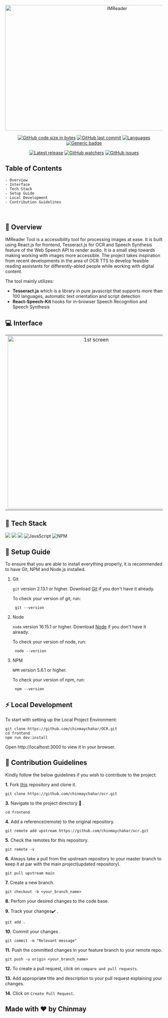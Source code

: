 <p align="center">
  <a href="https://gitpoint.co/">
    <img alt="IMReader" title="IMReader" src="https://i.ibb.co/4KdnnZK/OCR-BG.png" height="400px" width="700px">
  </a>
</p>

<div align="center">

[![GitHub code size in bytes](https://img.shields.io/github/languages/code-size/chinmaychahar/ocr?logo=github&style=for-the-badge)](https://github.com/chinmaychahar/) 
[![GitHub last commit](https://img.shields.io/github/last-commit/chinmaychahar/ocr?style=for-the-badge&logo=git)](https://github.com/chinmaychahar/) 
[![Languages](https://img.shields.io/github/languages/count/chinmaychahar/ocr?style=for-the-badge)](https://github.com/chinmaychahar/ocr)
[![Generic badge](https://img.shields.io/badge/view-website-blue?style=for-the-badge&label=View%20Deployment%20)](https://imreader.netlify.app/) 

[![Latest release](https://badgen.net/github/release/chinmaychahar/ocr)](https://github.com/chinmaychahar/ocr/)
[![GitHub watchers](https://img.shields.io/github/watchers/chinmaychahar/ocr?style=social&label=Watch&maxAge=2592000)](https://GitHub.com/chinmaychahar/ocr/)
[![GitHub issues](https://img.shields.io/github/issues/chinmaychahar/ocr)](https://gitHub.com/chinmaychahar/ocr/issues/)
</div>

<!-- START doctoc generated TOC please keep comment here to allow auto update -->
<!-- DON'T EDIT THIS SECTION, INSTEAD RE-RUN doctoc TO UPDATE -->

## Table of Contents

    - Overview
    - Interface
    - Tech Stack
    - Setup Guide
    - Local Development
    - Contribution Guidelines

 <br />

## 🚀 Overview

IMReader Tool is a accessibility tool for processing images at ease. It is built using React.js for frontend, Tesseract.js for OCR and Speech Synthesis feature of the Web Speech API to render audio. It is a small step towards making working with images more accessible. The project takes inspiration from recent developments in the area of OCR TTS to develop feasible reading assistants for differently-abled people while working with digital content. 

The tool mainly utilizes:
  - **Tesseract.js** which is a library in pure javascript that supports more than 100 languages, automatic text orientation and script detection
  - **React-Speech-Kit** hooks for in-browser Speech Recognition and Speech Synthesis

## 💻 Interface

<table>
	<tr>
		<td align="center">
			<img src="https://i.ibb.co/260KXW2/img1.png" alt="1st screen" width="550"/></td>
		<td align="center">
			<img src="https://i.ibb.co/VqGPG7P/c2.png" alt="2nd screen" width="500"/></td>
	</tr>
	
</table>

## 📍 Tech Stack

<img src="https://img.shields.io/badge/react%20-%2314354C.svg?&style=for-the-badge&logo=react&logoColor=white"/> <img src="https://img.shields.io/badge/html5%20-%23E34F26.svg?&style=for-the-badge&logo=html5&logoColor=white"/> <img src="https://img.shields.io/badge/css3%20-%231572B6.svg?&style=for-the-badge&logo=css3&logoColor=white"/> ![JavaScript](https://img.shields.io/badge/javascript-%23323330.svg?style=for-the-badge&logo=javascript&logoColor=%23F7DF1E) ![NPM](https://img.shields.io/badge/NPM-%23000000.svg?style=for-the-badge&logo=npm&logoColor=white)

## 🔨 Setup Guide

To ensure that you are able to install everything properly, it is recommended to have Git, NPM and Node.js installed.

1. Git

   `git` version 2.13.1 or higher. Download [Git](https://git-scm.com/downloads) if you don't have it already.

   To check your version of git, run:

   ```shell
    git --version
   ```

2. Node

   `node` version 16.15.1 or higher. Download [Node](https://nodejs.org/en/download/) if you don't have it already.

   To check your version of node, run:

   ```shell
    node --version
   ```

3. NPM

   `NPM` version 5.6.1 or higher. 

   To check your version of npm, run:

   ```shell
    npm --version
   ```

## ⚡ Local Development

To start with setting up the Local Project Environment:

```shell
git clone https://github.com/chinmaychahar/OCR.git
cd frontend
npm run dev:install
```
Open http://localhost:3000 to view it in your browser.

## 🤝 Contribution Guidelines 

Kindly follow the below guidelines if you wish to contribute to the project:

**1.** Fork [this](https://github.com/chinmaychahar/ocr) repository and clone it.

```
git clone https://github.com/chinmaychahar/ocr.git
```

**3.** Navigate to the project directory :file_folder: .

```
cd frontend
```

**4.** Add a reference(remote) to the original repository.

```
git remote add upstream https://github.com/chinmaychahar/ocr.git
```

**5.** Check the remotes for this repository.

```
git remote -v
```

**6.** Always take a pull from the upstream repository to your master branch to keep it at par with the main project(updated repository).

```
git pull upstream main
```

**7.** Create a new branch.

```
git checkout -b <your_branch_name>
```

**8.** Perfom your desired changes to the code base.

**9.** Track your changes:heavy_check_mark: .

```
git add .
```

**10.** Commit your changes .

```
git commit -m "Relevant message"
```

**11.** Push the committed changes in your feature branch to your remote repo.

```
git push -u origin <your_branch_name>
```

**12.** To create a pull request, click on `compare and pull requests`.

**13.** Add appropriate title and description to your pull request explaining your changes.

**14.** Click on `Create Pull Request`.

## Made with ❤ by Chinmay

<!-- END doctoc generated TOC please keep comment here to allow auto update -->
